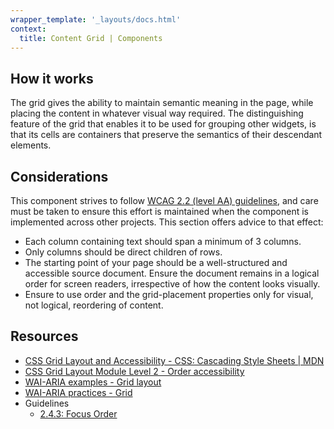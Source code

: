 ```yaml
---
wrapper_template: '_layouts/docs.html'
context:
  title: Content Grid | Components
---
```


## How it works

The grid gives the ability to maintain semantic meaning in the page, while placing the content in whatever visual way required. The distinguishing feature of the grid that enables it to be used for grouping other widgets, is that its cells are containers that preserve the semantics of their descendant elements.

## Considerations

This component strives to follow [WCAG 2.2 (level AA) guidelines](https://www.w3.org/TR/WCAG22/), and care must be taken to ensure this effort is maintained when the component is implemented across other projects. This section offers advice to that effect:

- Each column containing text should span a minimum of 3 columns.
- Only columns should be direct children of rows.
- The starting point of your page should be a well-structured and accessible source document. Ensure the document remains in a logical order for screen readers, irrespective of how the content looks visually.
- Ensure to use order and the grid-placement properties only for visual, not logical, reordering of content.

## Resources

- [CSS Grid Layout and Accessibility - CSS: Cascading Style Sheets | MDN](https://developer.mozilla.org/en-US/docs/Web/CSS/CSS_Grid_Layout/CSS_Grid_Layout_and_Accessibility)
- [CSS Grid Layout Module Level 2 - Order accessibility](https://drafts.csswg.org/css-grid/#order-accessibility)
- [WAI-ARIA examples - Grid layout](https://www.w3.org/WAI/ARIA/apg/patterns/grid/examples/layout-grids/)
- [WAI-ARIA practices - Grid](https://www.w3.org/WAI/ARIA/apg/patterns/grid/)
- Guidelines
  - [2.4.3: Focus Order](https://www.w3.org/TR/WCAG22/#focus-order)

